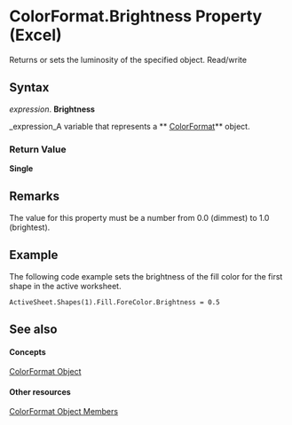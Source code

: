 
# ColorFormat.Brightness Property (Excel)

Returns or sets the luminosity of the specified object. Read/write


## Syntax

 _expression_. **Brightness**

 _expression_A variable that represents a  ** [ColorFormat](9bb6bc1f-9886-d290-a336-068f84cad1a9.md)** object.


### Return Value

 **Single**


## Remarks

 The value for this property must be a number from 0.0 (dimmest) to 1.0 (brightest).


## Example

The following code example sets the brightness of the fill color for the first shape in the active worksheet.


```
ActiveSheet.Shapes(1).Fill.ForeColor.Brightness = 0.5
```


## See also


#### Concepts


 [ColorFormat Object](9bb6bc1f-9886-d290-a336-068f84cad1a9.md)
#### Other resources


 [ColorFormat Object Members](2cc12fcd-da0a-56cd-e223-cd0d32496e61.md)
